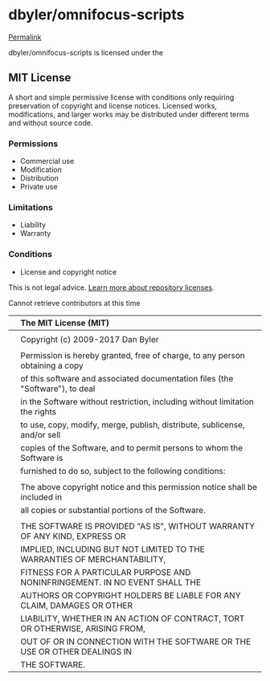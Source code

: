 # dbyler/omnifocus-scripts

[Permalink](https://github.com/dbyler/omnifocus-scripts/blob/6bc2fa08de5ab670242e8298f2392d348f03ef31/LICENSE)

 dbyler/omnifocus-scripts is licensed under the

## MIT License

A short and simple permissive license with conditions only requiring preservation of copyright and license notices. Licensed works, modifications, and larger works may be distributed under different terms and without source code.

### Permissions

*  Commercial use
*  Modification
*  Distribution
*  Private use

### Limitations

*  Liability
*  Warranty

### Conditions

*  License and copyright notice

 This is not legal advice. [Learn more about repository licenses](https://docs.github.com/articles/licensing-a-repository/#disclaimer).

Cannot retrieve contributors at this time

|  | The MIT License \(MIT\) |
| :--- | :--- |
|  |  |
|  | Copyright \(c\) 2009-2017 Dan Byler |
|  |  |
|  | Permission is hereby granted, free of charge, to any person obtaining a copy |
|  | of this software and associated documentation files \(the "Software"\), to deal |
|  | in the Software without restriction, including without limitation the rights |
|  | to use, copy, modify, merge, publish, distribute, sublicense, and/or sell |
|  | copies of the Software, and to permit persons to whom the Software is |
|  | furnished to do so, subject to the following conditions: |
|  |  |
|  | The above copyright notice and this permission notice shall be included in |
|  | all copies or substantial portions of the Software. |
|  |  |
|  | THE SOFTWARE IS PROVIDED "AS IS", WITHOUT WARRANTY OF ANY KIND, EXPRESS OR |
|  | IMPLIED, INCLUDING BUT NOT LIMITED TO THE WARRANTIES OF MERCHANTABILITY, |
|  | FITNESS FOR A PARTICULAR PURPOSE AND NONINFRINGEMENT. IN NO EVENT SHALL THE |
|  | AUTHORS OR COPYRIGHT HOLDERS BE LIABLE FOR ANY CLAIM, DAMAGES OR OTHER |
|  | LIABILITY, WHETHER IN AN ACTION OF CONTRACT, TORT OR OTHERWISE, ARISING FROM, |
|  | OUT OF OR IN CONNECTION WITH THE SOFTWARE OR THE USE OR OTHER DEALINGS IN |
|  | THE SOFTWARE. |


